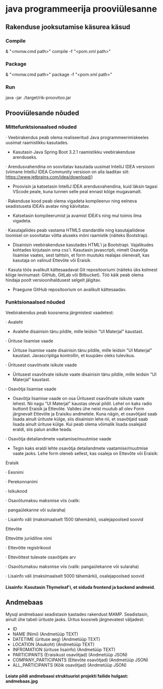 # java programmeerija prooviülesanne

## Rakenduse jooksutamise käsurea käsud
### Compile
& "<mvnw.cmd path>" compile -f "<pom.xml path>"

### Package
& "<mvnw.cmd path>" package -f "<pom.xml path>"

### Run
java -jar ./target/rik-proovitoo.jar

## Prooviülesande nõuded

### Mittefunktsionaalsed nõuded
· Veebirakendus peab olema realiseeritud Java programmeerimiskeeles uusimat raamistikku kasutades.
- Kasutasin Java Spring Boot 3.2.1 raamistikku veebirakenduse arenduseks.

· Arendusvahendina on soovitatav kasutada uusimat IntelliJ IDEA versiooni (viimane IntelliJ IDEA Community versioon on alla laaditav siit: https://www.jetbrains.com/idea/download/)
- Proovisin ja katsetasin IntelliJ IDEA arendusvahendina, kuid läksin tagasi VScode peale, kuna tunnen selle peal ennast kõige mugavamalt.

· Rakenduse kood peab olema vigadeta kompileeruv ning eelneva seadistuseta IDEA’s avatav ning käivitatav.
- Katsetasin kompileerumist ja avamist IDEA's ning mul toimis ilma vigadeta.

· Kasutajaliides peab vastama HTML5 standardile ning kasutajaliidese loomisel on soovitatav võtta aluseks mõni raamistik (näiteks Bootstrap).
- Disainisin veebirakenduse kasutades HTML'i ja Bootstrapi. Vajalikudes kohtades kirjutasin oma css'i. Kasutasin javascripti, nimelt Osavõtja lisamise vaates, sest tahtsin, et form muutuks realajas olenevalt, kas kasutaja on valinud Ettevõte või Eraisik.

· Kasuta töös avalikult kättesaadavat Git repositooriumi (näiteks üks kolmest kõige levinumast: GitHub, GitLab või Bitbucket). Töö käik peab olema hindaja poolt versioonihaldusest selgelt jälgitav.
- Praegune GitHub repositoorium on avalikult kättesaadav.

### Funktsionaalsed nõuded

Veebirakendus peab koosnema järgmistest vaadetest:

· Avaleht
- Avalehe disainisin tänu pildile, mille leidsin "UI Materjal" kaustast.

· Ürituse lisamise vaade
- Ürituse lisamise vaate disainisin tänu pildile, mille leidsin "UI Materjal" kaustast. Javascriptiga kontrollin, et kuupäev oleks tulevikus.

· Üritusest osavõtvate isikute vaade
- Üritusest osavõtvate isikute vaate disainisin tänu pildile, mille leidsin "UI Materjal" kaustast.

· Osavõtja lisamise vaade
- Osavõtja lisamise vaade on osa Üritusest osavõtvate isikute vaate lehest. Nii nagu "UI Materjal" kaustas oleval pildil. Lehel on kaks radio buttonit Eraisik ja Ettevõte. Valides ühe neist muutub all olev Form järgnevalt Ettevõte ja Eraisiku andmetele. Kuna nägin, et osavõtjaid saab lisada ainult ürituste külge, siis disainisin lehe nii, et osavõtjaid saab lisada ainult ürituse külge. Kui peab olema võimalik lisada osalejaid eraldi, siis palun andke teada.

· Osavõtja detailandmete vaatamise/muutmise vaade
- Tegin kaks eraldi lehte osavõtja detailandmete vaatamise/muutmise vaate jaoks. Lehe form oleneb sellest, kas osaleja on Ettevõte või Eraisik:

Eraisik 

· Eesnimi 

· Perekonnanimi 

· Isikukood 

· Osavõtumaksu maksmise viis (valik:

· pangaülekanne või sularaha) 

· Lisainfo väli (maksimaalselt 1500 tähemärki), osalejapoolsed soovid 

Ettevõte

Ettevõtte juriidiline nimi

· Ettevõtte registrikood

· Ettevõttest tulevate osavõtjate arv

· Osavõtumaksu maksmise viis (valik: pangaülekanne või sularaha)

· Lisainfo väli (maksimaalselt 5000 tähemärki), osalejapoolsed soovid

#### Lisainfo: Kasutasin Thymeleaf'i, et siduda frontend ja backend andmeid. 

## Andmebaas

Mysql andmebaasi seadistasin kastades rakendust MAMP. Seadistasin, ainult ühe tabeli ürituste jaoks. Üritus koosneb järgnevatest väljadest: 
- ID 
- NAME (Nimi) (Andmetüüp TEXT)
- DATETIME (ürituse aeg) (Andmetüüp TEXT)
- LOCATION (Asukoht) (Andmetüüp TEXT)
- INFROMATION (ürituse lisainfo) (Andmetüüp TEXT)
- PARTICIPANTS (Eraisikust osavõtjad) (Andmetüüp JSON)
- COMPANY_PARTICIPANTS (Ettevõte osavõtjad) (Andmetüüp JSON)
- ALL_PARTICIPANTS (Kõik osavõtjad) (Andmetüüp JSON)

#### Leiate pildi andmebaasi struktuurist projekti failide hulgast: andmebaas.jpg









